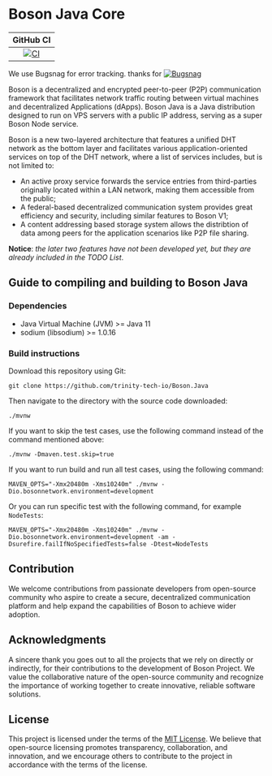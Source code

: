 # Boson Java Core

|GitHub CI|
|:-:|
|[![CI](https://github.com/trinity-tech-io/Boson.Java/actions/workflows/maven.yml/badge.svg)](https://github.com/trinity-tech-io/Boson.Java/actions/workflows/maven.yml)|

We use Bugsnag for error tracking. thanks for [![Bugsnag](https://images.typeform.com/images/QKuaAssrFCq7/image/default)](http://www.bugsnag.com/)

Boson is a decentralized and encrypted peer-to-peer (P2P)  communication framework that facilitates network traffic routing between virtual machines and decentralized Applications (dApps).  Boson Java is a Java distribution designed to run on VPS servers with a public IP address, serving as a super Boson Node service.

Boson is a new two-layered architecture that features a unified DHT network as the bottom layer and facilitates various application-oriented services on top of the DHT network, where a list of services includes, but is not limited to:

- An active proxy service forwards the service entries from third-parties originally located within a LAN network, making them accessible from the public;
- A federal-based decentralized communication system provides great efficiency and security, including similar features to Boson V1;
- A content addressing based storage system allows the distribtion of data among peers for the application scenarios like P2P file sharing.

**Notice**:  *the later two features have not been developed yet, but they are already included in the TODO List*.

## Guide to compiling and building to Boson Java

### Dependencies

- Java Virtual Machine (JVM) >= Java 11
- sodium (libsodium) >= 1.0.16

### Build instructions

Download this repository using Git:

```shell
git clone https://github.com/trinity-tech-io/Boson.Java
```

Then navigate to the directory with the source code downloaded:

```shell
./mvnw
```

If you want to skip the test cases, use the following command instead of the command mentioned above:

```shell
./mvnw -Dmaven.test.skip=true 
```

If you want to run build and run all test cases, using the following command:

```shell
MAVEN_OPTS="-Xmx20480m -Xms10240m" ./mvnw -Dio.bosonnetwork.environment=development
```

Or you can run specific test with the following command, for example `NodeTests`:

```shell
MAVEN_OPTS="-Xmx20480m -Xms10240m" ./mvnw -Dio.bosonnetwork.environment=development -am -Dsurefire.failIfNoSpecifiedTests=false -Dtest=NodeTests
```

## Contribution

We welcome contributions from passionate developers from open-source community who aspire to create a secure, decentralized communication platform and help expand the capabilities of Boson to achieve wider adoption.

## Acknowledgments

A sincere thank you goes out to all the projects that we rely on directly or indirectly, for their contributions to the development of Boson Project. We value the collaborative nature of the open-source community and recognize the importance of working together to create innovative, reliable software solutions.

## License

This project is licensed under the terms of the [MIT License](https://github.com/trinity-tech-io/Boson.Java/blob/master/LICENSE). We believe that open-source licensing  promotes transparency, collaboration, and innovation, and we encourage others to contribute to the project in accordance with the terms of the license.